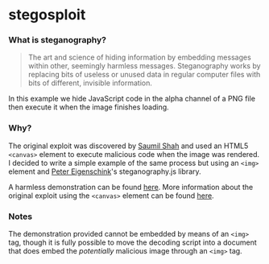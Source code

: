 stegosploit
===========

### What is steganography?
> The art and science of hiding information by embedding messages within other, seemingly harmless messages. Steganography works by replacing bits of useless or unused data in regular computer files with bits of different, invisible information.

In this example we hide JavaScript code in the alpha channel of a PNG file then execute it when the image finishes loading.

### Why?
The original exploit was discovered by [Saumil Shah][saumil] and used an HTML5 `<canvas>` element to execute malicious code when the image was rendered. I decided to write a simple example of the same process but using an `<img>` element and [Peter Eigenschink](https://github.com/petereigenschink)'s steganography.js library.

A harmless demonstration can be found [here](http://images-fireflies.c9.io/twitter.png).
More information about the original exploit using the `<canvas>` element can be found [here](https://conference.hitb.org/hitbsecconf2015ams/sessions/stegosploit-hacking-with-pictures/).

### Notes
The demonstration provided cannot be embedded by means of an `<img>` tag, though it is fully possible to move the decoding script into a document that does embed the _potentially_ malicious image through an `<img>` tag. 

[saumil]: https://twitter.com/therealsaumil
